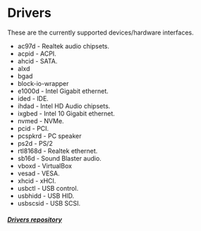 # Drivers

These are the currently supported devices/hardware interfaces.

- ac97d - Realtek audio chipsets.
- acpid - ACPI.
- ahcid - SATA.
- alxd
- bgad
- block-io-wrapper
- e1000d - Intel Gigabit ethernet.
- ided - IDE.
- ihdad - Intel HD Audio chipsets.
- ixgbed - Intel 10 Gigabit ethernet.
- nvmed - NVMe.
- pcid - PCI.
- pcspkrd - PC speaker
- ps2d - PS/2
- rtl8168d - Realtek ethernet.
- sb16d - Sound Blaster audio.
- vboxd - VirtualBox
- vesad - VESA.
- xhcid - xHCI.
- usbctl - USB control.
- usbhidd - USB HID.
- usbscsid - USB SCSI.

##### [Drivers repository](https://gitlab.redox-os.org/redox-os/drivers)
